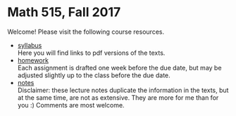# Math 515, Fall 2017

Welcome! Please visit the following course resources.

* [syllabus](syll)  
Here you will find links to pdf versions of the texts.
* [homework](homework)  
Each assignment is drafted one week before the due date, but may be adjusted slightly up to the class before the due date.
* [notes](https://github.com/scoskey/m515/raw/master/notes.pdf)  
Disclaimer: these lecture notes duplicate the information in the texts, but at the same time, are not as extensive. They are more for me than for you :) Comments are most welcome.
